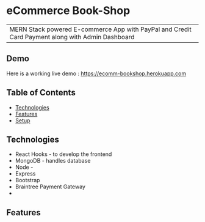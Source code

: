 # eCommerce Book-Shop

<table>
<tr>
<td>
MERN Stack powered E-commerce App with PayPal and Credit Card Payment along with Admin Dashboard
</td>
</tr>
</table>

## Demo
Here is a working live demo :  https://ecomm-bookshop.herokuapp.com


## Table of Contents

* [Technologies](#technologies)
* [Features](#features)
* [Setup](#setup)


## Technologies

- React Hooks - to develop the frontend
- MongoDB - handles database
- Node - 
- Express
- Bootstrap
- Braintree Payment Gateway 
- 


## Features


